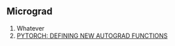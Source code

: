 ## Micrograd
1. Whatever 
1. [PYTORCH: DEFINING NEW AUTOGRAD FUNCTIONS](https://pytorch.org/tutorials/beginner/examples_autograd/two_layer_net_custom_function.html)